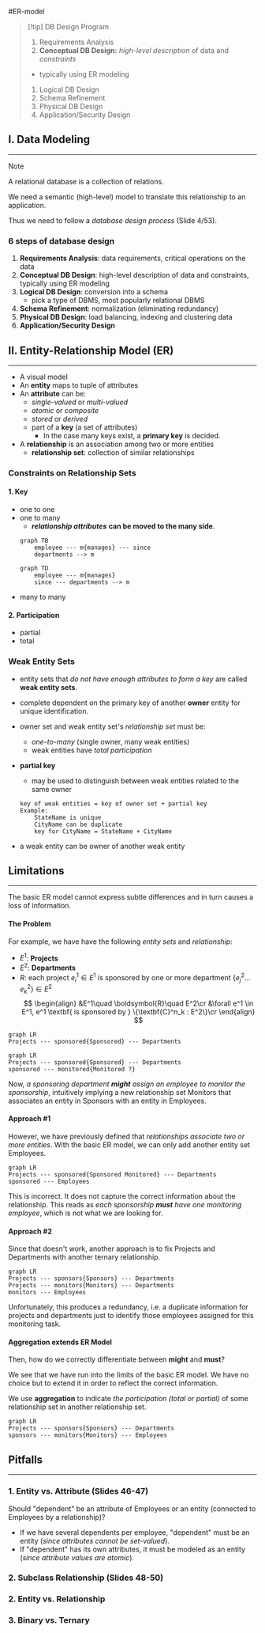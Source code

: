 #ER-model 

> [!tip] DB Design Program
> 1. Requirements Analysis
> 2. **Conceptual DB Design:** *high-level description* of data and *constraints*
> 	- typically using ER modeling
> 1. Logical DB Design
> 2. Schema Refinement
> 3. Physical DB Design
> 4. Application/Security Design


## I. Data Modeling
---
> [!note]
> A relational database is a collection of relations.

We need a semantic (high-level) model to translate this relationship to an application.

Thus we need to follow a *database design process* (Slide 4/53).

### 6 steps of database design
1. **Requirements Analysis**: data requirements, critical operations on the data
2. **Conceptual DB Design**: high-level description of data and constraints, typically using ER modeling
3. **Logical DB Design**: conversion into a schema
	- pick a type of DBMS, most popularly relational DBMS
4. **Schema Refinement**: normalization (eliminating redundancy)
5. **Physical DB Design**: load balancing, indexing and clustering data
6. **Application/Security Design**

## II. Entity-Relationship Model (ER)
---
- A visual model
- An **entity** maps to tuple of attributes
- An **attribute** can be:
	- *single-valued* or *multi-valued*
	- *atomic* or *composite*
	- *stored* or *derived*
	- part of a **key** (a set of attributes)
		- In the case many keys exist, a **primary key** is decided.
- A **relationship** is an association among two or more entities
	- **relationship set**: collection of similar relationships

### Constraints on  Relationship Sets
#### 1. Key
- one to one
- one to many
	- ***relationship attributes*** **can be moved to the many side**.
	```mermaid
	graph TB
		employee --- m{manages} --- since
		departments --> m
    ```
	```mermaid
	graph TD
		employee --- m{manages}
		since --- departments --> m
    ```
- many to many

#### 2. Participation
- partial
- total

### Weak Entity Sets
- entity sets that *do not have enough attributes to form a key* are called **weak entity sets**.
- complete dependent on the primary key of another **owner** entity for unique identification.
- owner set and weak entity set's *relationship set* must be:
	- *one-to-many* (single owner, many weak entities)
	- weak entities have *total participation*
- **partial key**
	- may be used to distinguish between weak entities related to the same owner
	```
	key of weak entities = key of owner set + partial key
	Example:
		StateName is unique
		CityName can be duplicate
		key for CityName = StateName + CityName
	```
 
- a weak entity can be owner of another weak entity


## Limitations
---
The basic ER model cannot express subtle differences and in turn causes a loss of information.

#### The Problem
For example, we have have the following *entity sets* and *relationship*:
- $E^1$: **Projects**
- $E^2$: **Departments**
- $R$: each project $e^1_i\in E^1$ is sponsored by one or more department $\{e^2_j\dots e^2_k\}\in E^2$
$$
\begin{align}
&E^1\quad \boldsymbol{R}\quad E^2\cr
&\forall e^1 \in E^1, e^1 \textbf{ is sponsored by } \{\textbf{C}^n_k : E^2\}\cr
\end{align}
$$
```mermaid
graph LR
Projects --- sponsored{Sponsored} --- Departments
```

```mermaid
graph LR
Projects --- sponsored{Sponsored} --- Departments
sponsored --- monitored{Monitored ?}
```

Now, *a sponsoring department **might** assign an employee to monitor the sponsorship*, intuitively implying a new relationship set Monitors that associates an entity in Sponsors with an entity in Employees.

#### Approach #1
However, we have previously defined that *relationships associate two or more entities*. With the basic ER model, we can only add another entity set Employees.

```mermaid
graph LR
Projects --- sponsored{Sponsored Monitored} --- Departments
sponsored --- Employees
```

This is incorrect. It does not capture the correct information about the relationship. This reads as *each sponsorship **must** have one monitoring employee*, which is not what we are looking for.

#### Approach #2
Since that doesn't work, another approach is to fix Projects and Departments with another ternary relationship.

```mermaid
graph LR
Projects --- sponsors{Sponsors} --- Departments
Projects --- monitors{Monitors} --- Departments
monitors --- Employees
```

Unfortunately, this produces a redundancy, i.e. a duplicate information for projects and departments just to identify those employees assigned for this monitoring task.

#### Aggregation extends ER Model
Then, how do we correctly differentiate between **might** and **must**?

We see that we have run into the limits of the basic ER model. We have no choice but to extend it in order to reflect the correct information.

We use **aggregation** to indicate *the participation (total or partial)* of some relationship set in another relationship set.

```mermaid
graph LR
Projects --- sponsors{Sponsors} --- Departments
sponsors --- monitors{Monitors} --- Employees
```


## Pitfalls
---
### 1. Entity vs. Attribute (Slides 46-47)
Should "dependent" be an attribute of Employees or an entity (connected to Employees by a relationship)?

- If we have several dependents per employee, "dependent" must be an entity (*since attributes cannot be set-valued*).
- If "dependent" has its own attributes, it must be modeled as an entity (*since attribute values are atomic*).

### 2.  Subclass Relationship (Slides 48-50)

### 2. Entity vs. Relationship

### 3. Binary vs. Ternary

